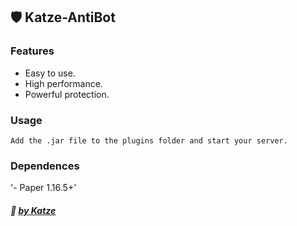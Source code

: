 ## 🛡️ Katze-AntiBot 
### Features

- Easy to use.
- High performance.
- Powerful protection.

### Usage
`Add the .jar file to the plugins folder and start your server.`

### Dependences
'- Paper 1.16.5+'

##### :ghost: [by Katze](https://github.com/katze225 "by Katze")
